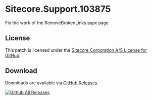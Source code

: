 # Sitecore.Support.103875
Fix the work of the RemoveBrokenLinks.aspx page

## License  
This patch is licensed under the [Sitecore Corporation A/S License for GitHub](https://github.com/sitecoresupport/Sitecore.Support.103875/blob/master/LICENSE).  

## Download  
Downloads are available via [GitHub Releases](https://github.com/sitecoresupport/Sitecore.Support.103875/releases).  

[![Github All Releases](https://img.shields.io/github/downloads/SitecoreSupport/Sitecore.Support.103875/total.svg)](https://github.com/SitecoreSupport/Sitecore.Support.103875/releases)
